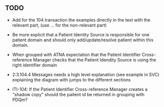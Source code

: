 ## TODO
- Add for the 104 transaction the examples directly in the text with the relevant part, (use ... for the non-relevant part)
- Be more explicit that a Patient Identity Source is responsible for one patient domain and should only add/update/resolve patient within this domain. 
- When grouped with ATNA expectation that the Patient Identifier Cross-reference Manager checks that the Patient Idendity Source is using the right identifier domain
- 2:3.104.4 Messages needs a high level explanation (see example in SVC) explaining the diagram with jumps to the different sections
  
- ITI-104: If the Patient Identifier Cross-reference Manager creates a "shadow copy" should the paitent id be returned in grouping with PDQm?